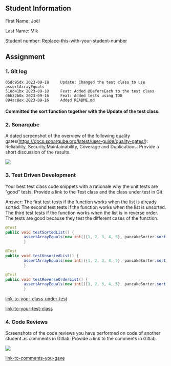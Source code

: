 ## Student Information

First Name: Joël

Last Name: Mik

Student number: Replace-this-with-your-student-number

## Assignment 

### 1. Git log

```
05dc95dx 2023-09-18     Update: Changed the test class to use assertArrayEquals
510d41bx 2023-09-18     Feat: Added @BeforeEach to the test class
d6b32b0x 2023-09-16     Feat: Added tests using TDD
894ac8ex 2023-09-16     Added README.md
```
#### Committed the sort function together with the Update of the test class.

### 2. Sonarqube

A dated screenshot of the overview of the following  quality gates(https://docs.sonarqube.org/latest/user-guide/quality-gates/): Reliability, Security,Maintainability, Coverage and Duplications. Provide a short discussion of the results.

![](/replace-this-with-path-to-your-png-file/dated-screenshot-sonarqube-qualitygates.png)  

### 3. Test Driven Development

Your best test class code snippets with a rationale why the unit tests are “good” tests.  Provide a link to the Test class and the class under test in Git.

Answer: The first test tests if the function works when the list is already sorted. The second test tests if the function works when the list is unsorted. The third test tests if the function works when the list is in reverse order. The tests are good because they test the different cases of the function.

```java
@Test
public void testSortedList() {
        assertArrayEquals(new int[]{1, 2, 3, 4, 5}, pancakeSorter.sort(new int[]{1, 2, 3, 4, 5}, 5));
        }

@Test
public void testUnsortedList() {
        assertArrayEquals(new int[]{1, 2, 3, 4, 5}, pancakeSorter.sort(new int[]{3, 4, 2, 1, 5}, 5));
        }

@Test
public void testReverseOrderList() {
        assertArrayEquals(new int[]{1, 2, 3, 4, 5}, pancakeSorter.sort(new int[]{5, 4, 3, 2, 1}, 5));
        }
```

[link-to-your-class-under-test](/src/main/java/org/pancakeSorter)

[link-to-your-test-class](/src/test/java/PancakeSorterTest)

### 4. Code Reviews

Screenshots of the code reviews you have performed on code of another student as comments in Gitlab: Provide a link to the comments in Gitlab.

![](/replace-this-with-path-to-your-png-file/screenshot-code-reviews.png) 

[link-to-comments-you-gave](/somerepo/path-to-file)

